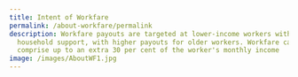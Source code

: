 ```yaml
---
title: Intent of Workfare
permalink: /about-workfare/permalink
description: Workfare payouts are targeted at lower-income workers with less
  household support, with higher payouts for older workers. Workfare can
  comprise up to an extra 30 per cent of the worker's monthly income
image: /images/AboutWF1.jpg
---
```

